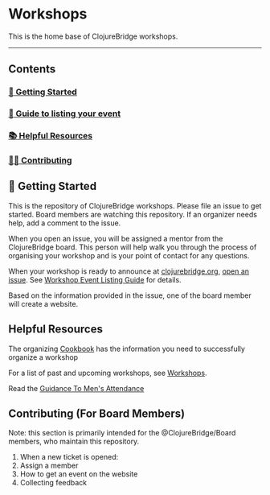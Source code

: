 # Workshops

This is the home base of ClojureBridge workshops.

---

## Contents

### [:rocket: Getting Started](#getting-started)
### [:memo: Guide to listing your event](./docs/workshop-listing-guide.md)
### [:books: Helpful Resources](#helpful-resources)
### [:woman_technologist: Contributing](./docs/contributing.md)

## :rocket: Getting Started

This is the repository of ClojureBridge workshops. Please file an issue to
get started. Board members are watching this repository. If an organizer needs
help, add a comment to the issue.

When you open an issue, you will be assigned a mentor from the ClojureBridge board.
This person will help walk you through the process of organising your workshop and is
your point of contact for any questions.

When your workshop is ready to announce at [clojurebridge.org](http://clojurebridge.org),
[open an issue](https://github.com/ClojureBridge/Workshops/issues/new).
See [Workshop Event Listing Guide](#workshop-event-listing-guide) for details.

Based on the information provided in the issue, one of the board
member will create a website.

## Helpful Resources

The organizing [Cookbook](https://github.com/ClojureBridge/organizing/blob/master/README.md)
has the information you need to successfully organize a workshop

For a list of past and upcoming workshops, see [Workshops](http://clojurebridge.github.io/community-docs/workshops.html).

Read the [Guidance To Men's Attendance](https://github.com/ClojureBridge/organizing/blob/master/Guidance-to-Mens-Attendance.md)

## Contributing (For Board Members)

Note: this section is primarily intended for the @ClojureBridge/Board members, who maintain this repository.

1. When a new ticket is opened:
1. Assign a member
1. How to get an event on the website
1. Collecting feedback
